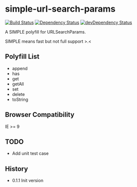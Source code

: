 # simple-url-search-params

[![Build Status](https://travis-ci.org/poppinlp/simple-url-search-params.png?branch=master)](https://travis-ci.org/poppinlp/simple-url-search-params)
[![Dependency Status](https://david-dm.org/poppinlp/simple-url-search-params.svg)](https://david-dm.org/poppinlp/simple-url-search-params)
[![devDependency Status](https://david-dm.org/poppinlp/simple-url-search-params/dev-status.svg)](https://david-dm.org/poppinlp/simple-url-search-params#info=devDependencies)

A SIMPLE polyfill for URLSearchParams.

SIMPLE means fast but not full support >.<

## Polyfill List

- append
- has
- get
- getAll
- set
- delete
- toString

## Browser Compatibility

IE >= 9

## TODO

- Add unit test case

## History

- 0.1.1 Init version
